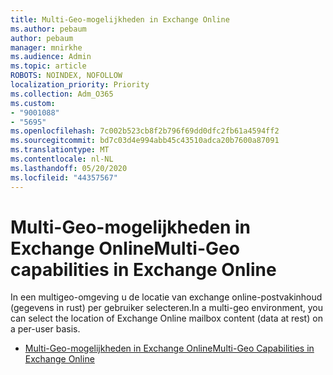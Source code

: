 ```yaml
---
title: Multi-Geo-mogelijkheden in Exchange Online
ms.author: pebaum
author: pebaum
manager: mnirkhe
ms.audience: Admin
ms.topic: article
ROBOTS: NOINDEX, NOFOLLOW
localization_priority: Priority
ms.collection: Adm_O365
ms.custom:
- "9001088"
- "5695"
ms.openlocfilehash: 7c002b523cb8f2b796f69dd0dfc2fb61a4594ff2
ms.sourcegitcommit: bd7c03d4e994abb45c43510adca20b7600a87091
ms.translationtype: MT
ms.contentlocale: nl-NL
ms.lasthandoff: 05/20/2020
ms.locfileid: "44357567"
---
```

# <a name="multi-geo-capabilities-in-exchange-online"></a><span data-ttu-id="7fb77-102">Multi-Geo-mogelijkheden in Exchange Online</span><span class="sxs-lookup"><span data-stu-id="7fb77-102">Multi-Geo capabilities in Exchange Online</span></span>

<span data-ttu-id="7fb77-103">In een multigeo-omgeving u de locatie van exchange online-postvakinhoud (gegevens in rust) per gebruiker selecteren.</span><span class="sxs-lookup"><span data-stu-id="7fb77-103">In a multi-geo environment, you can select the location of Exchange Online mailbox content (data at rest) on a per-user basis.</span></span>
- [<span data-ttu-id="7fb77-104">Multi-Geo-mogelijkheden in Exchange Online</span><span class="sxs-lookup"><span data-stu-id="7fb77-104">Multi-Geo Capabilities in Exchange Online</span></span>](https://docs.microsoft.com/office365/enterprise/multi-geo-capabilities-in-exchange-online)
